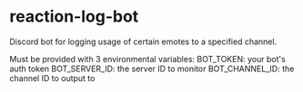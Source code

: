 # reaction-log-bot
Discord bot for logging usage of certain emotes to a specified channel.

Must be provided with 3 environmental variables:
BOT_TOKEN: your bot's auth token
BOT_SERVER_ID: the server ID to monitor
BOT_CHANNEL_ID: the channel ID to output to
